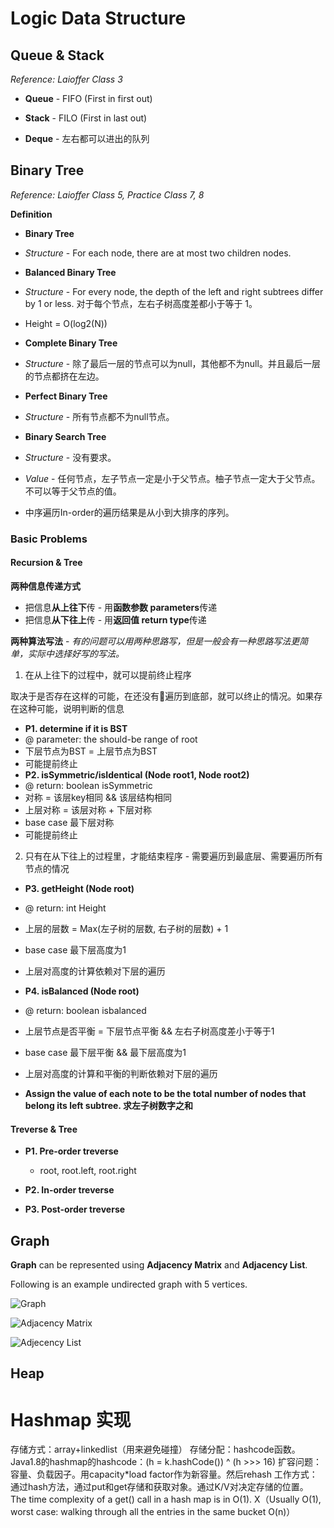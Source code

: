<extoc></extoc>

# Logic Data Structure

## Queue & Stack
_Reference: Laioffer Class 3_

- __Queue__ - FIFO (First in first out)

- __Stack__ - FILO (First in last out)

- __Deque__ - 左右都可以进出的队列


## Binary Tree
_Reference: Laioffer Class 5, Practice Class 7, 8_

__Definition__

- **Binary Tree**
- _Structure_ - For each node, there are at most two children nodes.

- **Balanced Binary Tree**
- _Structure_ - For every node, the depth of the left and right subtrees differ by 1 or less. 对于每个节点，左右子树高度差都小于等于 1。
- Height = O(log2(N))

- **Complete Binary Tree**
- _Structure_ - 除了最后一层的节点可以为null，其他都不为null。并且最后一层的节点都挤在左边。

- **Perfect Binary Tree**
- _Structure_ - 所有节点都不为null节点。

- **Binary Search Tree**
- _Structure_ - 没有要求。
- _Value_ - 任何节点，左子节点一定是小于父节点。柚子节点一定大于父节点。不可以等于父节点的值。
- 中序遍历In-order的遍历结果是从小到大排序的序列。

### Basic Problems

#### Recursion & Tree

__两种信息传递方式__

- 把信息**从上往下**传 - 用**函数参数 parameters**传递
- 把信息**从下往上**传 - 用**返回值 return type**传递

__两种算法写法__ - _有的问题可以用两种思路写，但是一般会有一种思路写法更简单，实际中选择好写的写法。_

1. 在从上往下的过程中，就可以提前终止程序

取决于是否存在这样的可能，在还没有遍历到底部，就可以终止的情况。如果存在这种可能，说明判断的信息
- **P1. determine if it is BST**
- @ parameter: the should-be range of root
- 下层节点为BST = 上层节点为BST
- 可能提前终止
- **P2. isSymmetric/isIdentical (Node root1, Node root2)**
- @ return: boolean isSymmetric
- 对称 = 该层key相同 && 该层结构相同
- 上层对称 = 该层对称 + 下层对称
- base case 最下层对称
- 可能提前终止

2. 只有在从下往上的过程里，才能结束程序 - 需要遍历到最底层、需要遍历所有节点的情况

- **P3. getHeight (Node root)**
- @ return: int Height
- 上层的层数 = Max(左子树的层数, 右子树的层数) + 1
- base case 最下层高度为1
- 上层对高度的计算依赖对下层的遍历
- **P4. isBalanced (Node root)**
- @ return: boolean isbalanced
- 上层节点是否平衡 = 下层节点平衡 && 左右子树高度差小于等于1
- base case 最下层平衡 && 最下层高度为1
- 上层对高度的计算和平衡的判断依赖对下层的遍历

- **Assign the value of each note to be the total number of nodes that belong its left subtree. 求左子树数字之和**


#### Treverse & Tree

- __P1. Pre-order treverse__
    - root, root.left, root.right

- __P2. In-order treverse__

- __P3. Post-order treverse__

## Graph

**Graph** can be represented using **Adjacency Matrix** and **Adjacency List**.

Following is an example undirected graph with 5 vertices.

![Graph](https://cdncontribute.geeksforgeeks.org/wp-content/uploads/undirectedgraph.png)

![Adjacency Matrix](https://cdncontribute.geeksforgeeks.org/wp-content/uploads/adjacencymatrix.png)

![Adjecency List](https://cdncontribute.geeksforgeeks.org/wp-content/uploads/listadjacency.png)

## Heap

# Hashmap 实现
存储方式：array+linkedlist（用来避免碰撞）
存储分配：hashcode函数。Java1.8的hashmap的hashcode：(h = k.hashCode()) ^ (h >>> 16)
扩容问题：容量、负载因子。用capacity*load factor作为新容量。然后rehash
工作方式：通过hash方法，通过put和get存储和获取对象。通过K/V对决定存储的位置。
The time complexity of a get() call in a hash map is in O(1). X（Usually O(1), worst case: walking through all the entries in the same bucket O(n)）
